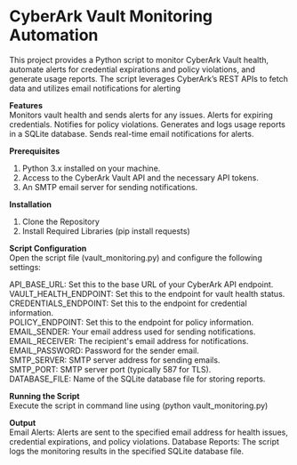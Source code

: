 # CyberArk Vault Monitoring Automation

This project provides a Python script to monitor CyberArk Vault health, automate alerts for credential expirations and policy violations, and generate usage reports. The script leverages CyberArk’s REST APIs to fetch data and utilizes email notifications for alerting

**Features**<br>
Monitors vault health and sends alerts for any issues.
Alerts for expiring credentials.
Notifies for policy violations.
Generates and logs usage reports in a SQLite database.
Sends real-time email notifications for alerts.

**Prerequisites**
1. Python 3.x installed on your machine.
2. Access to the CyberArk Vault API and the necessary API tokens.
3. An SMTP email server for sending notifications.

**Installation**
1. Clone the Repository
2. Install Required Libraries (pip install requests)


**Script Configuration**<br>
Open the script file (vault_monitoring.py) and configure the following settings:

API_BASE_URL: Set this to the base URL of your CyberArk API endpoint.<br>
VAULT_HEALTH_ENDPOINT: Set this to the endpoint for vault health status.<br>
CREDENTIALS_ENDPOINT: Set this to the endpoint for credential information.<br>
POLICY_ENDPOINT: Set this to the endpoint for policy information.<br>
EMAIL_SENDER: Your email address used for sending notifications.<br>
EMAIL_RECEIVER: The recipient's email address for notifications.<br>
EMAIL_PASSWORD: Password for the sender email.<br>
SMTP_SERVER: SMTP server address for sending emails.<br>
SMTP_PORT: SMTP server port (typically 587 for TLS).<br>
DATABASE_FILE: Name of the SQLite database file for storing reports.<br>

**Running the Script**<br>
Execute the script in command line using (python vault_monitoring.py)

**Output**<br>
Email Alerts: Alerts are sent to the specified email address for health issues, credential expirations, and policy violations.
Database Reports: The script logs the monitoring results in the specified SQLite database file.
